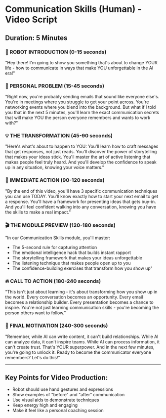 # Communication Skills (Human) - Video Script

## Duration: 5 Minutes

### 🤖 ROBOT INTRODUCTION (0-15 seconds)
"Hey there! I'm going to show you something that's about to change YOUR life - how to communicate in ways that make YOU unforgettable in the AI era!"

### 🎯 PERSONAL PROBLEM (15-45 seconds)
"Right now, you're probably sending emails that sound like everyone else's. You're in meetings where you struggle to get your point across. You're networking events where you blend into the background. But what if I told you that in the next 5 minutes, you'll learn the exact communication secrets that will make YOU the person everyone remembers and wants to work with?"

### 💡 THE TRANSFORMATION (45-90 seconds)
"Here's what's about to happen to YOU: You'll learn how to craft messages that get responses, not just reads. You'll discover the power of storytelling that makes your ideas stick. You'll master the art of active listening that makes people feel truly heard. And you'll develop the confidence to speak up in any situation, knowing your voice matters."

### 🚀 IMMEDIATE ACTION (90-120 seconds)
"By the end of this video, you'll have 3 specific communication techniques you can use TODAY. You'll know exactly how to start your next email to get a response. You'll have a framework for presenting ideas that gets buy-in. And you'll feel confident walking into any conversation, knowing you have the skills to make a real impact."

### 🎬 THE MODULE PREVIEW (120-180 seconds)
"In our Communication Skills module, you'll master:
- The 5-second rule for capturing attention
- The emotional intelligence hack that builds instant rapport
- The storytelling framework that makes your ideas unforgettable
- The listening technique that makes people open up to you
- The confidence-building exercises that transform how you show up"

### 🔥 CALL TO ACTION (180-240 seconds)
"This isn't just about learning - it's about transforming how you show up in the world. Every conversation becomes an opportunity. Every email becomes a relationship builder. Every presentation becomes a chance to inspire. You're not just learning communication skills - you're becoming the person others want to follow."

### 🎯 FINAL MOTIVATION (240-300 seconds)
"Remember, while AI can write content, it can't build relationships. While AI can analyze data, it can't inspire teams. While AI can process information, it can't create trust. That's YOUR superpower. And in the next few minutes, you're going to unlock it. Ready to become the communicator everyone remembers? Let's do this!"

---

## Key Points for Video Production:
- Robot should use hand gestures and expressions
- Show examples of "before" and "after" communication
- Use visual aids to demonstrate techniques
- Keep energy high and engaging
- Make it feel like a personal coaching session


